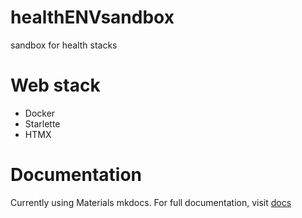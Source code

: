 # healthENVsandbox
sandbox for health stacks

# Web stack
- Docker
- Starlette
- HTMX

# Documentation
Currently using Materials mkdocs.
For full documentation, visit [docs](https://healthenv.github.io/healthENVsandbox/)